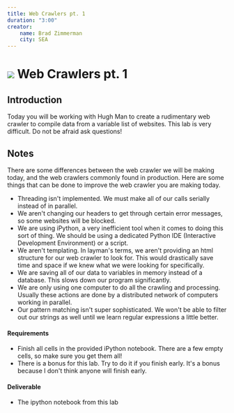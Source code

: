 ```yaml
---
title: Web Crawlers pt. 1
duration: "3:00"
creator:
    name: Brad Zimmerman
    city: SEA
---
```


# ![](https://ga-dash.s3.amazonaws.com/production/assets/logo-9f88ae6c9c3871690e33280fcf557f33.png) Web Crawlers pt. 1

## Introduction

Today you will be working with Hugh Man to create a rudimentary web crawler to compile data from a variable list of websites. This lab is very difficult. Do not be afraid ask questions!

## Notes

There are some differences between the web crawler we will be making today, and the web crawlers commonly found in production. Here are some things that can be done to improve the web crawler you are making today.

* Threading isn't implemented. We must make all of our calls serially instead of in parallel.
* We aren't changing our headers to get through certain error messages, so some websites will be blocked.
* We are using iPython, a very inefficient tool when it comes to doing this sort of thing. We should be using a dedicated Python IDE (Interactive Development Environment) or a script.
* We aren't templating. In layman's terms, we aren't providing an html structure for our web crawler to look for. This would drastically save time and space if we knew what we were looking for specifically.
* We are saving all of our data to variables in memory instead of a database. This slows down our program significantly.
* We are only using one computer to do all the crawling and processing. Usually these actions are done by a distributed network of computers working in parallel.
* Our pattern matching isn't super sophisticated. We won't be able to filter out our strings as well until we learn regular expressions a little better.

#### Requirements

- Finish all cells in the provided iPython notebook. There are a few empty cells, so make sure you get them all!
- There is a bonus for this lab. Try to do it if you finish early. It's a bonus because I don't think anyone will finish early.

#### Deliverable
- The ipython notebook from this lab
